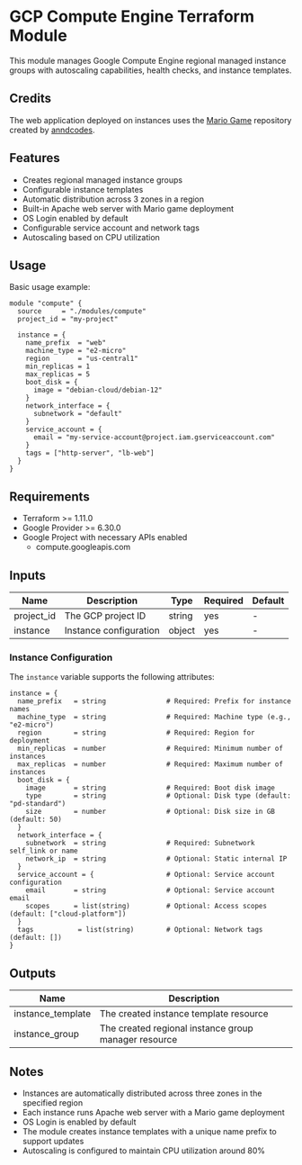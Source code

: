 # GCP Compute Engine Terraform Module

This module manages Google Compute Engine regional managed instance groups with autoscaling capabilities, health checks, and instance templates.

## Credits

The web application deployed on instances uses the [Mario Game](https://github.com/anndcodes/mario-game) repository created by [anndcodes](https://github.com/anndcodes).

## Features

- Creates regional managed instance groups
- Configurable instance templates
- Automatic distribution across 3 zones in a region
- Built-in Apache web server with Mario game deployment
- OS Login enabled by default
- Configurable service account and network tags
- Autoscaling based on CPU utilization

## Usage

Basic usage example:

```hcl
module "compute" {
  source     = "./modules/compute"
  project_id = "my-project"

  instance = {
    name_prefix  = "web"
    machine_type = "e2-micro"
    region       = "us-central1"
    min_replicas = 1
    max_replicas = 5
    boot_disk = {
      image = "debian-cloud/debian-12"
    }
    network_interface = {
      subnetwork = "default"
    }
    service_account = {
      email = "my-service-account@project.iam.gserviceaccount.com"
    }
    tags = ["http-server", "lb-web"]
  }
}
```

## Requirements

- Terraform >= 1.11.0
- Google Provider >= 6.30.0
- Google Project with necessary APIs enabled
  - compute.googleapis.com

## Inputs

| Name       | Description            | Type   | Required | Default |
| ---------- | ---------------------- | ------ | -------- | ------- |
| project_id | The GCP project ID     | string | yes      | -       |
| instance   | Instance configuration | object | yes      | -       |

### Instance Configuration

The `instance` variable supports the following attributes:

```hcl
instance = {
  name_prefix   = string               # Required: Prefix for instance names
  machine_type  = string               # Required: Machine type (e.g., "e2-micro")
  region        = string               # Required: Region for deployment
  min_replicas  = number               # Required: Minimum number of instances
  max_replicas  = number               # Required: Maximum number of instances
  boot_disk = {
    image       = string               # Required: Boot disk image
    type        = string               # Optional: Disk type (default: "pd-standard")
    size        = number               # Optional: Disk size in GB (default: 50)
  }
  network_interface = {
    subnetwork  = string               # Required: Subnetwork self_link or name
    network_ip  = string               # Optional: Static internal IP
  }
  service_account = {                  # Optional: Service account configuration
    email       = string               # Optional: Service account email
    scopes      = list(string)         # Optional: Access scopes (default: ["cloud-platform"])
  }
  tags           = list(string)        # Optional: Network tags (default: [])
}
```

## Outputs

| Name              | Description                                          |
| ----------------- | ---------------------------------------------------- |
| instance_template | The created instance template resource               |
| instance_group    | The created regional instance group manager resource |

## Notes

- Instances are automatically distributed across three zones in the specified region
- Each instance runs Apache web server with a Mario game deployment
- OS Login is enabled by default
- The module creates instance templates with a unique name prefix to support updates
- Autoscaling is configured to maintain CPU utilization around 80%
